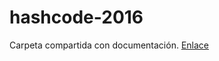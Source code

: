 # hashcode-2016

Carpeta compartida con documentación. [Enlace](https://drive.google.com/a/beeva.com/folderview?id=0B_XZ516YFCecd3JhZW1YUGNOdjQ&usp=sharing_eid&ts=56b9ccab "Enlace")
